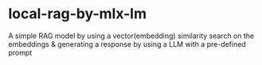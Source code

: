 # local-rag-by-mlx-lm
A simple RAG model by using a vector(embedding) similarity search on the embeddings &amp; generating a response by using a LLM with a pre-defined prompt 
